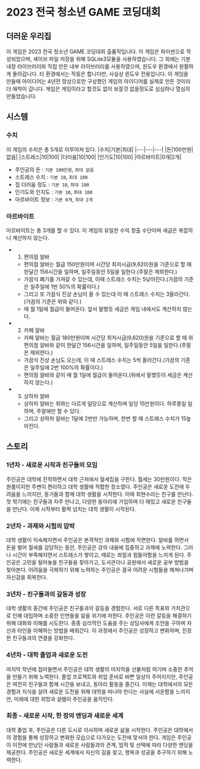 # 2023 전국 청소년 GAME 코딩대회
## 더러운 우리집
이 게임은 2023 전국 청소년 GAME 코딩대회 출품작입니다. 이 게임은 파이썬으로 작성되었으며, 세이브 파일 저장을 위해 SQLite3모듈을 사용하였습니다. 그 외에는 기본 내장 라이브러리와 직접 만든 내부 라이브러리를 사용하였으며, 윈도우 환경에서 원활하게 돌아갑니다. 타 환경에서는 작동은 합니다만, 사실상 윈도우 전용입니다. 이 게임을 만들때 아이디어는 4년전 망상으로만 구상했던 게임의 아이디어를 실제로 만든 것이라 더 애착이 갑니다. 게임은 게임이라고 할것도 없이 보잘것 없을정도로 심심하나 열심히 만들었습니다.

## 시스템
### 수치
이 게임의 수치은 총 5개로 이루어져 있다.
|수치|기본|최대|
|---|---|---|
|돈|100만원|없음|
|스트레스|10|100|
|더러움|10|100|
|인기도|10|100|
|아르바이트|0개|2개|

* 주인공의 돈 : `기본 100만원`, `최대 없음`
* 스트레스 수치 : `기본 10`, `최대 100`
* 집 더러움 정도 : `기본 10`, `최대 100`
* 인기도와 인지도 : `기본 10`, `최대 100`
* 아르바이트 정보 : `기본 0개`, `최대 2개`

### 아르바이트
아르바이트는 총 3개를 할 수 있다. 이 게임의 유일한 수익 창출 수단이며 세금은 복잡하니 계산하지 않는다.
* 1. 편의점 알바
    - 편의점 알바는 월급 150만원이며 시간당 최저시급(9,620)원을 기준으로 할 때 한달간 156시간을 일하며, 일주일동안 5일을 일한다.(주말은 제외한다.)
    - 가끔식 폐기를 가져갈 수 있는데, 이때 스트레스 수치는 5낮아진다.(가끔의 기준은 일주일에 1번 50%의 확률이다.)
    - 그리고 또 가끔식 진상 손님이 올 수 있는데 이 때 스트레스 수치는 3올라간다.(가끔의 기준은 위와 같다.)
    - 매 월 1일에 월급이 들어온다. 앞서 말했듯 세금은 게임 내에서도 계산하지 않는다.
* 2. 카페 알바
    - 카페 알바는 월급 180만원이며 시간당 최저시급(9,620)원을 기준으로 할 때 위 편의점 알바와 같이 한달간 156시간을 일하며, 일주일동안 5일을 일한다.(주말은 제외한다.)
    - 가끔식 진상 손님도 오는데, 이 때 스트레스 수치는 5씩 올라간다.(가끔의 기준은 일주일에 2번 100%의 확률이다.)
    - 편의점 알바와 같이 매 월 1일에 월급이 들어온다.(위에서 말했듯이 세금은 계산하지 않는다.)
* 3. 상하차 알바
    - 상하차 알바는 위와는 다르게 일당으로 계산하며 일당 15만원이다. 하루종일 일하며, 주말에만 할 수 있다.
    - 그리고 상하차 알바는 1달에 2번만 가능하며, 한번 할 때 스트레스 수치가 15높아진다.

## 스토리
### 1년차 - 새로운 시작과 친구들의 모임
주인공은 대학에 진학하면서 대학 근처에서 월세집을 구한다. 월세는 30만원이다. 작은 원룸이지만 주변이 편리하고 대학 생활에 적합한 장소였다. 주인공은 새로운 도전에 두려움을 느끼지만, 동기들과 함께 대학 생활을 시작한다. 이때 최현수라는 친구를 만난다. 첫 학기에는 친구들과 자주 만나고, 다양한 동아리에 가입하며 더 재밌고 새로운 친구들을 만난다. 이제 시작부터 활력 넘치는 대학 생활이 시작된다.

### 2년차 - 과제와 시험의 압박
대학 생활이 익숙해지면서 주인공은 본격적인 과제와 시험에 직면한다. 알바를 하면서 돈을 벌어 월세를 감당하는 동안, 주인공은 강의 내용에 집중하고 과제에 노력한다. 그러나 시간이 부족해지면서 스트레스가 쌓이고, 때로는 좌절과 힘들어함을 느끼게 된다. 주인공은 고민을 털어놓을 친구들을 찾아가고, 도서관이나 공원에서 새로운 공부 방법을 찾아본다. 어려움을 극복하기 위해 노력하는 주인공은 결국 어려운 시험들을 헤쳐나가며 자신감을 회복한다.

### 3년차 - 친구들과의 갈등과 성장
대학 생활의 중간에 주인공은 친구들과의 갈등을 경험한다. 서로 다른 목표와 가치관으로 인해 대립하며 소중한 인연들을 잃을 위기에 처한다. 주인공은 이런 갈등을 해결하기 위해 대화와 이해를 시도한다. 종종 심리적인 도움을 주는 상담사에게 조언을 구하며 자신과 타인을 이해하는 방법을 배워간다. 이 과정에서 주인공은 성장하고 변화하며, 진정한 친구들과의 연결을 강화한다.

### 4년차 - 대학 졸업과 새로운 도전
마지막 학년에 접어들면서 주인공은 대학 생활의 마지막을 선물처럼 여기며 소중한 추억을 만들기 위해 노력한다. 졸업 프로젝트와 취업 준비로 바쁜 일상이 주어지지만, 주인공은 여전히 친구들과 함께 시간을 보내고, 동아리 활동을 즐긴다. 이제는 대학에서의 모든 경험과 지식을 살려 새로운 도전을 위해 대학을 떠나야 한다는 사실에 서운함을 느끼지만, 미래에 대한 희망과 설렘이 주인공을 움직인다.

### 최종 - 새로운 시작, 한 장의 엔딩과 새로운 세계
대학 졸업 후, 주인공은 다른 도시로 이사하며 새로운 삶을 시작한다. 주인공은 대학에서의 경험을 통해 성장하고 변화한 모습으로 다가오는 도전에 맞서야 한다. 게임은 주인공이 이전에 만났던 사람들과 새로운 사람들과의 관계, 업적 및 선택에 따라 다양한 엔딩을 제공한다. 주인공은 새로운 세계에서 자신의 길을 찾고, 행복과 성공을 추구하기 위해 노력한다.